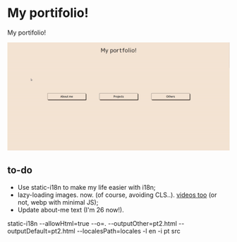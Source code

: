 # My portifolio!
My portifolio!

<p align="center">
 <img src="./media/demo.gif"
   alt="Gif showing how the site looks."/>
</p>

## to-do
- Use static-i18n to make my life easier with i18n;
- lazy-loading images. now. (of course, avoiding CLS..). <a href="https://web.dev/articles/lazy-loading-video?hl=pt-br">videos too</a> (or not, webp with minimal JS);
- Update about-me text (I'm 26 now!).


static-i18n --allowHtml=true --o=. --outputOther=pt2.html  --outputDefault=pt2.html  --localesPath=locales -l en -i pt src
